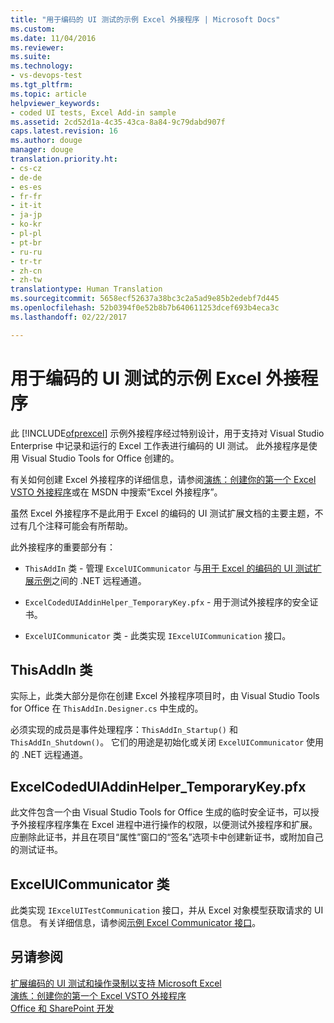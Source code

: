 ```yaml
---
title: "用于编码的 UI 测试的示例 Excel 外接程序 | Microsoft Docs"
ms.custom: 
ms.date: 11/04/2016
ms.reviewer: 
ms.suite: 
ms.technology:
- vs-devops-test
ms.tgt_pltfrm: 
ms.topic: article
helpviewer_keywords:
- coded UI tests, Excel Add-in sample
ms.assetid: 2cd52d1a-4c35-43ca-8a84-9c79dabd907f
caps.latest.revision: 16
ms.author: douge
manager: douge
translation.priority.ht:
- cs-cz
- de-de
- es-es
- fr-fr
- it-it
- ja-jp
- ko-kr
- pl-pl
- pt-br
- ru-ru
- tr-tr
- zh-cn
- zh-tw
translationtype: Human Translation
ms.sourcegitcommit: 5658ecf52637a38bc3c2a5ad9e85b2edebf7d445
ms.openlocfilehash: 52b0394f0e52b8b7b640611253dcef693b4eca3c
ms.lasthandoff: 02/22/2017

---
```

# <a name="sample-excel-add-in-for-coded-ui-testing"></a>用于编码的 UI 测试的示例 Excel 外接程序
此 [!INCLUDE[ofprexcel](../test/includes/ofprexcel_md.md)] 示例外接程序经过特别设计，用于支持对 Visual Studio Enterprise 中记录和运行的 Excel 工作表进行编码的 UI 测试。 此外接程序是使用 Visual Studio Tools for Office 创建的。  
  
 有关如何创建 Excel 外接程序的详细信息，请参阅[演练：创建你的第一个 Excel VSTO 外接程序](http://msdn.microsoft.com/Library/a855e2be-3ecf-4112-a7f5-ec0f7fad3b5f)或在 MSDN 中搜索“Excel 外接程序”。  
  
 虽然 Excel 外接程序不是此用于 Excel 的编码的 UI 测试扩展文档的主要主题，不过有几个注释可能会有所帮助。  
  
 此外接程序的重要部分有：  
  
-   `ThisAddIn` 类 - 管理 `ExcelUICommunicator` 与[用于 Excel 的编码的 UI 测试扩展示例](../test/sample-coded-ui-test-extension-for-excel.md)之间的 .NET 远程通道。  
  
-   `ExcelCodedUIAddinHelper_TemporaryKey.pfx` - 用于测试外接程序的安全证书。  
  
-   `ExcelUICommunicator` 类 - 此类实现 `IExcelUICommunication` 接口。  
  
## <a name="thisaddin-class"></a>ThisAddIn 类  
 实际上，此类大部分是你在创建 Excel 外接程序项目时，由 Visual Studio Tools for Office 在 `ThisAddIn.Designer.cs` 中生成的。  
  
 必须实现的成员是事件处理程序：`ThisAddIn_Startup()` 和 `ThisAddIn_Shutdown()`。 它们的用途是初始化或关闭 `ExcelUICommunicator` 使用的 .NET 远程通道。  
  
## <a name="excelcodeduiaddinhelpertemporarykeypfx"></a>ExcelCodedUIAddinHelper_TemporaryKey.pfx  
 此文件包含一个由 Visual Studio Tools for Office 生成的临时安全证书，可以授予外接程序程序集在 Excel 进程中进行操作的权限，以便测试外接程序和扩展。 应删除此证书，并且在项目“属性”窗口的“签名”选项卡中创建新证书，或附加自己的测试证书。  
  
## <a name="exceluicommunicator-class"></a>ExcelUICommunicator 类  
 此类实现 `IExcelUITestCommunication` 接口，并从 Excel 对象模型获取请求的 UI 信息。 有关详细信息，请参阅[示例 Excel Communicator 接口](../test/sample-excel-communicator-interface.md)。  
  
## <a name="see-also"></a>另请参阅  
 [扩展编码的 UI 测试和操作录制以支持 Microsoft Excel](../test/extending-coded-ui-tests-and-action-recordings-to-support-microsoft-excel.md)   
 [演练：创建你的第一个 Excel VSTO 外接程序](http://msdn.microsoft.com/Library/a855e2be-3ecf-4112-a7f5-ec0f7fad3b5f)   
 [Office 和 SharePoint 开发](/office-dev/office-dev/office-and-sharepoint-development-in-visual-studio)

